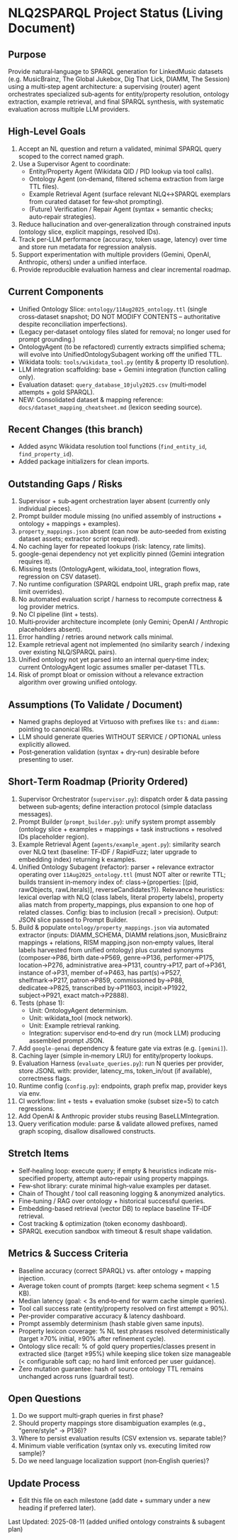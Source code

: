 NLQ2SPARQL Project Status (Living Document)
==========================================

Purpose
-------
Provide natural‑language to SPARQL generation for LinkedMusic datasets (e.g. MusicBrainz, The Global Jukebox, Dig That Lick, DIAMM, The Session) using a multi‑step agent architecture: a supervising (router) agent orchestrates specialized sub‑agents for entity/property resolution, ontology extraction, example retrieval, and final SPARQL synthesis, with systematic evaluation across multiple LLM providers.

High‑Level Goals
----------------
1. Accept an NL question and return a validated, minimal SPARQL query scoped to the correct named graph.
2. Use a Supervisor Agent to coordinate:
   - Entity/Property Agent (Wikidata QID / PID lookup via tool calls).
   - Ontology Agent (on‑demand, filtered schema extraction from large TTL files).
   - Example Retrieval Agent (surface relevant NLQ↔SPARQL exemplars from curated dataset for few‑shot prompting).
   - (Future) Verification / Repair Agent (syntax + semantic checks; auto‑repair strategies).
3. Reduce hallucination and over‑generalization through constrained inputs (ontology slice, explicit mappings, resolved IDs).
4. Track per‑LLM performance (accuracy, token usage, latency) over time and store run metadata for regression analysis.
5. Support experimentation with multiple providers (Gemini, OpenAI, Anthropic, others) under a unified interface.
6. Provide reproducible evaluation harness and clear incremental roadmap.

Current Components
------------------
- Unified Ontology Slice: `ontology/11Aug2025_ontology.ttl` (single cross‑dataset snapshot; DO NOT MODIFY CONTENTS – authoritative despite reconciliation imperfections).
- (Legacy per‑dataset ontology files slated for removal; no longer used for prompt grounding.)
- OntologyAgent (to be refactored) currently extracts simplified schema; will evolve into UnifiedOntologySubagent working off the unified TTL.
- Wikidata tools: `tools/wikidata_tool.py` (entity & property ID resolution).
- LLM integration scaffolding: base + Gemini integration (function calling only).
- Evaluation dataset: `query_database_10july2025.csv` (multi‑model attempts + gold SPARQL).
 - NEW: Consolidated dataset & mapping reference: `docs/dataset_mapping_cheatsheet.md` (lexicon seeding source).

Recent Changes (this branch)
----------------------------
- Added async Wikidata resolution tool functions (`find_entity_id`, `find_property_id`).
- Added package initializers for clean imports.

Outstanding Gaps / Risks
------------------------
1. Supervisor + sub‑agent orchestration layer absent (currently only individual pieces).
2. Prompt builder module missing (no unified assembly of instructions + ontology + mappings + examples).
3. `property_mappings.json` absent (can now be auto‑seeded from existing dataset assets; extractor script required).
4. No caching layer for repeated lookups (risk: latency, rate limits).
5. google-genai dependency not yet explicitly pinned (Gemini integration requires it).
6. Missing tests (OntologyAgent, wikidata_tool, integration flows, regression on CSV dataset).
7. No runtime configuration (SPARQL endpoint URL, graph prefix map, rate limit overrides).
8. No automated evaluation script / harness to recompute correctness & log provider metrics.
9. No CI pipeline (lint + tests).
10. Multi‑provider architecture incomplete (only Gemini; OpenAI / Anthropic placeholders absent).
11. Error handling / retries around network calls minimal.
12. Example retrieval agent not implemented (no similarity search / indexing over existing NLQ/SPARQL pairs).
13. Unified ontology not yet parsed into an internal query‑time index; current OntologyAgent logic assumes smaller per‑dataset TTLs.
14. Risk of prompt bloat or omission without a relevance extraction algorithm over growing unified ontology.

Assumptions (To Validate / Document)
------------------------------------
- Named graphs deployed at Virtuoso with prefixes like `ts:` and `diamm:` pointing to canonical IRIs.
- LLM should generate queries WITHOUT SERVICE / OPTIONAL unless explicitly allowed.
- Post‑generation validation (syntax + dry‑run) desirable before presenting to user.

Short‑Term Roadmap (Priority Ordered)
-------------------------------------
1. Supervisor Orchestrator (`supervisor.py`): dispatch order & data passing between sub‑agents; define interaction protocol (simple dataclass messages).
2. Prompt Builder (`prompt_builder.py`): unify system prompt assembly (ontology slice + examples + mappings + task instructions + resolved IDs placeholder region).
3. Example Retrieval Agent (`agents/example_agent.py`): similarity search over NLQ text (baseline: TF‑IDF / RapidFuzz; later upgrade to embedding index) returning k examples.
4. Unified Ontology Subagent (refactor): parser + relevance extractor operating over `11Aug2025_ontology.ttl` (must NOT alter or rewrite TTL; builds transient in‑memory index of: class→{properties: [(pid, rawObjects, rawLiterals)], reverseCandidates?}). Relevance heuristics: lexical overlap with NLQ (class labels, literal property labels), property alias match from property_mappings, plus expansion to one hop of related classes. Config: bias to inclusion (recall > precision). Output: JSON slice passed to Prompt Builder.
5. Build & populate `ontology/property_mappings.json` via automated extractor (inputs: DIAMM_SCHEMA, DIAMM relations.json, MusicBrainz mappings + relations, RISM mapping.json non‑empty values, literal labels harvested from unified ontology) plus curated synonyms (composer→P86, birth date→P569, genre→P136, performer→P175, location→P276, administrative area→P131, country→P17, part of→P361, instance of→P31, member of→P463, has part(s)→P527, shelfmark→P217, patron→P859, commissioned by→P88, dedicatee→P825, transcribed by→P11603, incipit→P1922, subject→P921, exact match→P2888).
5. Tests (phase 1):
   - Unit: OntologyAgent determinism.
   - Unit: wikidata_tool (mock network).
   - Unit: Example retrieval ranking.
   - Integration: supervisor end‑to‑end dry run (mock LLM) producing assembled prompt JSON.
6. Add `google-genai` dependency & feature gate via extras (e.g. `[gemini]`).
7. Caching layer (simple in‑memory LRU) for entity/property lookups.
8. Evaluation Harness (`evaluate_queries.py`): run N queries per provider, store JSONL with: provider, latency_ms, token_in/out (if available), correctness flags.
9. Runtime config (`config.py`): endpoints, graph prefix map, provider keys via env.
10. CI workflow: lint + tests + evaluation smoke (subset size=5) to catch regressions.
11. Add OpenAI & Anthropic provider stubs reusing BaseLLMIntegration.
12. Query verification module: parse & validate allowed prefixes, named graph scoping, disallow disallowed constructs.

Stretch Items
-------------
- Self‑healing loop: execute query; if empty & heuristics indicate mis-specified property, attempt auto‑repair using property mappings.
- Few‑shot library: curate minimal high‑value examples per dataset.
- Chain of Thought / tool call reasoning logging & anonymized analytics.
- Fine‑tuning / RAG over ontology + historical successful queries.
 - Embedding-based retrieval (vector DB) to replace baseline TF‑IDF retrieval.
 - Cost tracking & optimization (token economy dashboard).
 - SPARQL execution sandbox with timeout & result shape validation.

Metrics & Success Criteria
--------------------------
- Baseline accuracy (correct SPARQL) vs. after ontology + mapping injection.
- Average token count of prompts (target: keep schema segment < 1.5 KB).
- Median latency (goal: < 3s end‑to‑end for warm cache simple queries).
- Tool call success rate (entity/property resolved on first attempt ≥ 90%).
 - Per‑provider comparative accuracy & latency dashboard.
 - Prompt assembly determinism (hash stable given same inputs).
 - Property lexicon coverage: % NL test phrases resolved deterministically (target ≥70% initial, ≥90% after refinement cycle).
 - Ontology slice recall: % of gold query properties/classes present in extracted slice (target ≥95%) while keeping slice token size manageable (< configurable soft cap; no hard limit enforced per user guidance).
 - Zero mutation guarantee: hash of source ontology TTL remains unchanged across runs (guardrail test).

Open Questions
--------------
1. Do we support multi‑graph queries in first phase?
2. Should property mappings store disambiguation examples (e.g., "genre/style" → P136)?
3. Where to persist evaluation results (CSV extension vs. separate table)?
4. Minimum viable verification (syntax only vs. executing limited row sample)?
5. Do we need language localization support (non‑English queries)?

Update Process
--------------
- Edit this file on each milestone (add date + summary under a new heading if preferred later).

Last Updated: 2025-08-11 (added unified ontology constraints & subagent plan)
